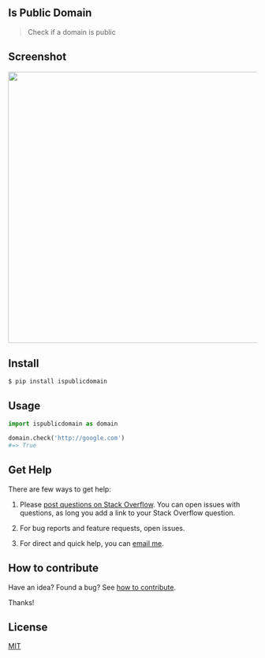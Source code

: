 ## Is Public Domain

> Check if a domain is public

## Screenshot

<img src="https://gitlab.com/yoginth/ispublicdomain/raw/master/Screenshot.png" width="550">

## Install

```
$ pip install ispublicdomain
```

## Usage

```python
import ispublicdomain as domain

domain.check('http://google.com')
#=> True
```

## Get Help

There are few ways to get help:

 1. Please [post questions on Stack Overflow](https://stackoverflow.com/questions/ask). You can open issues with questions, as long you add a link to your Stack Overflow question.

 2. For bug reports and feature requests, open issues.

 3. For direct and quick help, you can [email me](mailto://yoginth@zoho.com).

## How to contribute

Have an idea? Found a bug? See [how to contribute][contributing].

Thanks!

## License

[MIT][license]

[LICENSE]: https://yoginth.mit-license.org/
[contributing]: /CONTRIBUTING.md
